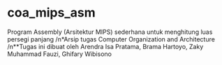 # coa_mips_asm
Program Assembly (Arsitektur MIPS) sederhana untuk menghitung luas persegi panjang
/n*Arsip tugas Computer Organization and Architecture
/n**Tugas ini dibuat oleh Arendra Isa Pratama, Brama Hartoyo, Zaky Muhammad Fauzi, Ghifary Wibisono
